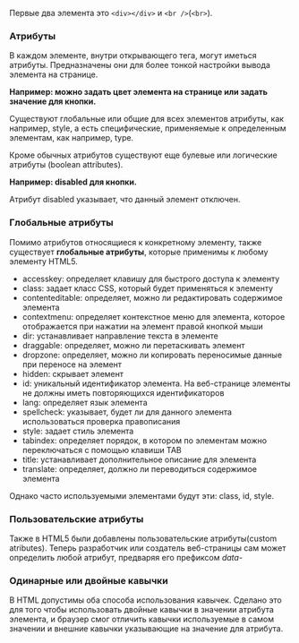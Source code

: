 Первые два элемента это ```<div></div>``` и ```<br />```(```<br>```).

### Атрибуты
В каждом элементе, внутри открывающего тега, могут иметься атрибуты. Предназначены они для более тонкой настройки вывода элемента на странице. 

**Например: можно задать цвет элемента на странице или задать значение для кнопки.**

Существуют глобальные или общие для всех элементов атрибуты, как например, style, а есть специфические, применяемые к определенным элементам, как например, type.

Кроме обычных атрибутов существуют еще булевые или логические атрибуты (boolean attributes).

**Например: disabled для кнопки.**

Атрибут disabled указывает, что данный элемент отключен.
### Глобальные атрибуты
Помимо атрибутов относящиеся к конкретному элементу, также существует **глобальные атрибуты**, которые применимы к любому элементу HTML5.
- accesskey: определяет клавишу для быстрого доступа к элементу
- class: задает класс CSS, который будет применяться к элементу
- contenteditable: определяет, можно ли редактировать содержимое элемента
- contextmenu: определяет контекстное меню для элемента, которое отображается при нажатии на элемент правой кнопкой мыши
- dir: устанавливает направление текста в элементе
- draggable: определяет, можно ли перетаскивать элемент
- dropzone: определяет, можно ли копировать переносимые данные при переносе на элемент
- hidden: скрывает элемент
- id: уникальный идентификатор элемента. На веб-странице элементы не должны иметь повторяющихся идентификаторов
- lang: определяет язык элемента
- spellcheck: указывает, будет ли для данного элемента использоваться проверка правописания
- style: задает стиль элемента
- tabindex: определяет порядок, в котором по элементам можно переключаться с помощью клавиши TAB
- title: устанавливает дополнительное описание для элемента
- translate: определяет, должно ли переводиться содержимое элемента

Однако часто используемыми элементами будут эти: class, id, style.
### Пользовательские атрибуты
Также в HTML5 были добавлены пользовательские атрибуты(custom atributes). Теперь разработчик или создатель веб-страницы сам может определить любой атрибут, предваряя его префиксом _data-_
### Одинарные или двойные кавычки
В HTML допустимы оба способа использования кавычек. Сделано это для того чтобы использовать двойные кавычки в значении атрибута элемента, и браузер смог отличить кавычки используемые в самом значении и внешние кавычки указывающие на значение для атрибута.